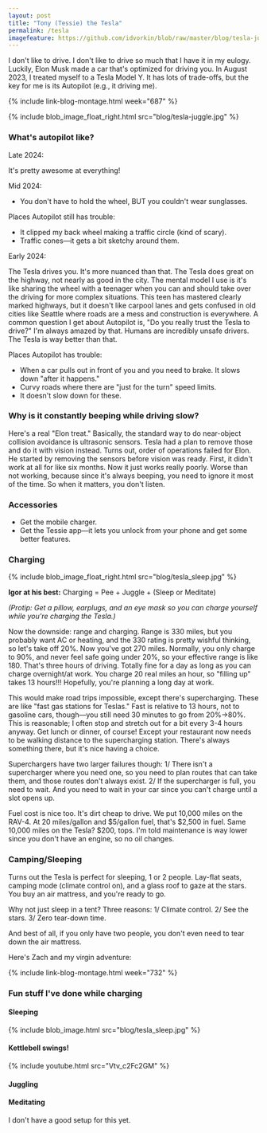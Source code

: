 ```yaml
---
layout: post
title: "Tony (Tessie) the Tesla"
permalink: /tesla
imagefeature: https://github.com/idvorkin/blob/raw/master/blog/tesla-juggle.jpg
---
```


I don't like to drive. I don't like to drive so much that I have it in my eulogy. Luckily, Elon Musk made a car that's optimized for driving you. In August 2023, I treated myself to a Tesla Model Y. It has lots of trade-offs, but the key for me is its Autopilot (e.g., it driving me).

{% include link-blog-montage.html week="687" %}

{% include blob_image_float_right.html src="blog/tesla-juggle.jpg" %}

### What's autopilot like?

Late 2024:

It's pretty awesome at everything!

Mid 2024:

- You don't have to hold the wheel, BUT you couldn't wear sunglasses.

Places Autopilot still has trouble:

- It clipped my back wheel making a traffic circle (kind of scary).
- Traffic cones—it gets a bit sketchy around them.

Early 2024:

The Tesla drives you. It's more nuanced than that. The Tesla does great on the highway, not nearly as good in the city. The mental model I use is it's like sharing the wheel with a teenager when you can and should take over the driving for more complex situations. This teen has mastered clearly marked highways, but it doesn't like carpool lanes and gets confused in old cities like Seattle where roads are a mess and construction is everywhere. A common question I get about Autopilot is, "Do you really trust the Tesla to drive?" I'm always amazed by that. Humans are incredibly unsafe drivers. The Tesla is way better than that.

Places Autopilot has trouble:

- When a car pulls out in front of you and you need to brake. It slows down "after it happens."
- Curvy roads where there are "just for the turn" speed limits.
- It doesn't slow down for these.

### Why is it constantly beeping while driving slow?

Here's a real "Elon treat." Basically, the standard way to do near-object collision avoidance is ultrasonic sensors. Tesla had a plan to remove those and do it with vision instead. Turns out, order of operations failed for Elon. He started by removing the sensors before vision was ready. First, it didn't work at all for like six months. Now it just works really poorly. Worse than not working, because since it's always beeping, you need to ignore it most of the time. So when it matters, you don't listen.

### Accessories

- Get the mobile charger.
- Get the Tessie app—it lets you unlock from your phone and get some better features.

### Charging

{% include blob_image_float_right.html src="blog/tesla_sleep.jpg" %}

**Igor at his best:** Charging = Pee + Juggle + (Sleep or Meditate)

_(Protip: Get a pillow, earplugs, and an eye mask so you can charge yourself while you're charging the Tesla.)_

Now the downside: range and charging. Range is 330 miles, but you probably want AC or heating, and the 330 rating is pretty wishful thinking, so let's take off 20%. Now you've got 270 miles. Normally, you only charge to 90%, and never feel safe going under 20%, so your effective range is like 180. That's three hours of driving. Totally fine for a day as long as you can charge overnight/at work. You charge 20 real miles an hour, so "filling up" takes 13 hours!!! Hopefully, you're planning a long day at work.

This would make road trips impossible, except there's supercharging. These are like "fast gas stations for Teslas." Fast is relative to 13 hours, not to gasoline cars, though—you still need 30 minutes to go from 20%->80%. This is reasonable; I often stop and stretch out for a bit every 3-4 hours anyway. Get lunch or dinner, of course! Except your restaurant now needs to be walking distance to the supercharging station. There's always something there, but it's nice having a choice.

Superchargers have two larger failures though:
1/ There isn't a supercharger where you need one, so you need to plan routes that can take them, and those routes don't always exist.
2/ If the supercharger is full, you need to wait. And you need to wait in your car since you can't charge until a slot opens up.

Fuel cost is nice too. It's dirt cheap to drive. We put 10,000 miles on the RAV-4. At 20 miles/gallon and $5/gallon fuel, that's $2,500 in fuel. Same 10,000 miles on the Tesla? $200, tops. I'm told maintenance is way lower since you don't have an engine, so no oil changes.

### Camping/Sleeping

Turns out the Tesla is perfect for sleeping, 1 or 2 people. Lay-flat seats, camping mode (climate control on), and a glass roof to gaze at the stars. You buy an air mattress, and you're ready to go.

Why not just sleep in a tent? Three reasons:
1/ Climate control.
2/ See the stars.
3/ Zero tear-down time.

And best of all, if you only have two people, you don't even need to tear down the air mattress.

Here's Zach and my virgin adventure:

{% include link-blog-montage.html week="732" %}

### Fun stuff I've done while charging

#### Sleeping

{% include blob_image.html src="blog/tesla_sleep.jpg" %}

#### Kettlebell swings!

{% include youtube.html src="Vtv_c2Fc2GM" %}

#### Juggling

#### Meditating

I don't have a good setup for this yet.
